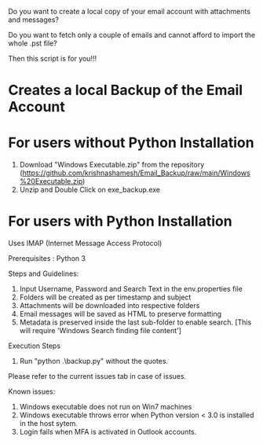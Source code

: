 Do you want to create a local copy of your email account with attachments and messages?

Do you want to fetch only a couple of emails and cannot afford to import the whole .pst file?

Then this script is for you!!!

# Creates a local Backup of the Email Account

# For users without Python Installation

1. Download "Windows Executable.zip" from the repository (https://github.com/krishnashamesh/Email_Backup/raw/main/Windows%20Executable.zip)
2. Unzip and Double Click on exe_backup.exe

# For users with Python Installation

Uses IMAP (Internet Message Access Protocol)

Prerequisites : Python 3

Steps and Guidelines:
1. Input Username, Password and Search Text in the env.properties file
2. Folders will be created as per timestamp and subject
3. Attachments will be downloaded into respective folders
4. Email messages will be saved as HTML to preserve formatting
5. Metadata is preserved inside the last sub-folder to enable search. [This will require 'Windows Search finding file content']

Execution Steps
1. Run "python .\backup.py" without the quotes.

Please refer to the current issues tab in case of issues.

Known issues:
1. Windows executable does not run on Win7 machines
2. Windows executable throws error when Python version < 3.0 is installed in the host sytem.
3. Login fails when MFA is activated in Outlook accounts.
